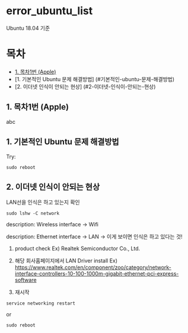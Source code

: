 # error_ubuntu_list
Ubuntu 18.04 기준 

# 목차
- [1. 목차1번 (Apple)](#1-목차1번-apple)
- [1. 기본적인 Ubuntu 문제 해결방법] (#기본적인-ubuntu-문제-해결방법)
- [2. 이더넷 인식이 안되는 현상] (#2-이더넷-인식이-안되는-현상)

## 1. 목차1번 (Apple)
abc

## 1. 기본적인 Ubuntu 문제 해결방법
Try:
```
sudo reboot
```
## 2. 이더넷 인식이 안되는 현상

LAN선을 인식은 하고 있는지 확인
```
sudo lshw -C network
```
description: Wireless interface -> Wifi

description: Ethernet interface -> LAN -> 이게 보이면 인식은 하고 있다는 것!

1. product check
Ex) Realtek Semiconductor Co., Ltd.

2. 해당 회사홈페이지에서 LAN Driver install
Ex) https://www.realtek.com/en/component/zoo/category/network-interface-controllers-10-100-1000m-gigabit-ethernet-pci-express-software

3. 재시작
```
service networking restart
```
or
```
sudo reboot
```

